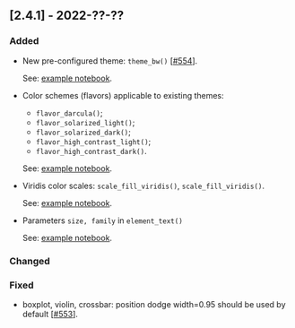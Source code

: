 ## [2.4.1] - 2022-??-??

### Added

- New pre-configured theme: `theme_bw()` [[#554](https://github.com/JetBrains/lets-plot/issues/554)]. 
    
  See: [example notebook](https://nbviewer.jupyter.org/github/JetBrains/lets-plot/blob/master/docs/f-22c/theme_bw.ipynb).
  
- Color schemes (flavors) applicable to existing themes:
  - `flavor_darcula()`;
  - `flavor_solarized_light()`;
  - `flavor_solarized_dark()`;
  - `flavor_high_contrast_light()`;
  - `flavor_high_contrast_dark()`.
  
  See: [example notebook](https://nbviewer.jupyter.org/github/JetBrains/lets-plot/blob/master/docs/f-22c/theme_flavors.ipynb).

- Viridis color scales: `scale_fill_viridis()`, `scale_fill_viridis()`.

  See: [example notebook](https://nbviewer.jupyter.org/github/JetBrains/lets-plot/blob/master/docs/f-22c/colors_viridis.ipynb).

- Parameters `size, family` in `element_text()`

  See: [example notebook](https://nbviewer.jupyter.org/github/JetBrains/lets-plot/blob/master/docs/f-22c/font_size_and_family.ipynb).


### Changed

### Fixed

- boxplot, violin, crossbar: position dodge width=0.95 should be used by default [[#553](https://github.com/JetBrains/lets-plot/issues/553)].
